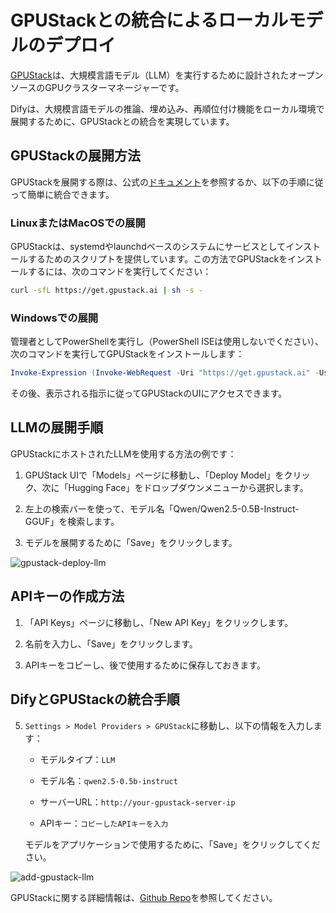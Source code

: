 # GPUStackとの統合によるローカルモデルのデプロイ

[GPUStack](https://github.com/gpustack/gpustack)は、大規模言語モデル（LLM）を実行するために設計されたオープンソースのGPUクラスターマネージャーです。

Difyは、大規模言語モデルの推論、埋め込み、再順位付け機能をローカル環境で展開するために、GPUStackとの統合を実現しています。

## GPUStackの展開方法

GPUStackを展開する際は、公式の[ドキュメント](https://docs.gpustack.ai)を参照するか、以下の手順に従って簡単に統合できます。

### LinuxまたはMacOSでの展開

GPUStackは、systemdやlaunchdベースのシステムにサービスとしてインストールするためのスクリプトを提供しています。この方法でGPUStackをインストールするには、次のコマンドを実行してください：

```bash
curl -sfL https://get.gpustack.ai | sh -s -
```

### Windowsでの展開

管理者としてPowerShellを実行し（PowerShell ISEは使用しないでください）、次のコマンドを実行してGPUStackをインストールします：

```powershell
Invoke-Expression (Invoke-WebRequest -Uri "https://get.gpustack.ai" -UseBasicParsing).Content
```

その後、表示される指示に従ってGPUStackのUIにアクセスできます。

## LLMの展開手順

GPUStackにホストされたLLMを使用する方法の例です：

1. GPUStack UIで「Models」ページに移動し、「Deploy Model」をクリック、次に「Hugging Face」をドロップダウンメニューから選択します。

2. 左上の検索バーを使って、モデル名「Qwen/Qwen2.5-0.5B-Instruct-GGUF」を検索します。

3. モデルを展開するために「Save」をクリックします。

![gpustack-deploy-llm](https://assets-docs.dify.ai/img/jp/models-integration/9ba129b9bae6e6698217b9207c4ec911.webp)

## APIキーの作成方法

1. 「API Keys」ページに移動し、「New API Key」をクリックします。

2. 名前を入力し、「Save」をクリックします。

3. APIキーをコピーし、後で使用するために保存しておきます。

## DifyとGPUStackの統合手順

5. `Settings > Model Providers > GPUStack`に移動し、以下の情報を入力します：

   - モデルタイプ：`LLM`

   - モデル名：`qwen2.5-0.5b-instruct`

   - サーバーURL：`http://your-gpustack-server-ip`

   - APIキー：`コピーしたAPIキーを入力`

   モデルをアプリケーションで使用するために、「Save」をクリックしてください。

![add-gpustack-llm](https://assets-docs.dify.ai/img/jp/models-integration/ef6f8cfd721943783d1a3b6122256624.webp)

GPUStackに関する詳細情報は、[Github Repo](https://github.com/gpustack/gpustack)を参照してください。